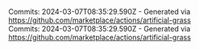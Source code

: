 Commits: 2024-03-07T08:35:29.590Z - Generated via https://github.com/marketplace/actions/artificial-grass
<br>
Commits: 2024-03-07T08:35:29.590Z - Generated via https://github.com/marketplace/actions/artificial-grass
<br>
